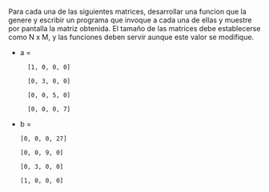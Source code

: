 Para cada una de las siguientes matrices, desarrollar una funcion que la genere  y escribir un programa que invoque a cada una de ellas y muestre por pantalla la matriz obtenida. El tamaño de las matrices debe establecerse como N x M, y las funciones deben servir aunque este valor se modifique.

- a = 

        [1, 0, 0, 0]

        [0, 3, 0, 0]

        [0, 0, 5, 0]

        [0, 0, 0, 7]


- b = 

      [0, 0, 0, 27]

      [0, 0, 9, 0]
    
      [0, 3, 0, 0]
    
      [1, 0, 0, 0]
